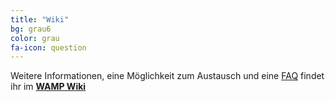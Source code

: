 ```yaml
---
title: "Wiki"
bg: grau6
color: grau
fa-icon: question
---
```


Weitere Informationen, eine Möglichkeit zum Austausch und eine [FAQ](https://wiki.westwood.camp/bin/view/Main/FAQ/) findet ihr im **[WAMP Wiki](https://wiki.westwood.camp/bin/view/Main/)**

